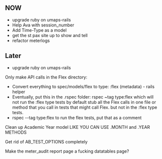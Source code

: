 ## NOW

- upgrade ruby on umaps-rails
- Help Ava with session_number
- Add Time-Type as a model
- get the st pax site up to show and tell
- refactor meterlogs

## Later

 - upgrade ruby on umaps-rails

Only make API calls in the Flex directory:
  - Convert everything to spec/models/flex to type: :flex (metadata) - rails helper
  - Eventually, put this in the .rspec folder: 
    rspec ~tag type:flex which will not run the :flex type tests by default
  stub all the Flex calls in one file or method that you call in tests that
  might call Flex. but not in the :flex type tests.
  - rspec --tag type:flex to run the flex tests, put that as a comment

Clean up Academic Year model LIKE YOU CAN USE .MONTH and .YEAR METHODS

Get rid of AB_TEST_OPTIONS completely

Make the meter_audit report page a fucking datatables page?
